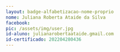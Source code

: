 ```yaml
---
layout: badge-alfabetizacao-nome-proprio
nome: Juliana Roberta Ataide da Silva
facebook:
pic: /assets/img/user.jpg
id-aluno: julianarobertaataide.gmail.com
id-certificado: 202204280436
---
```

